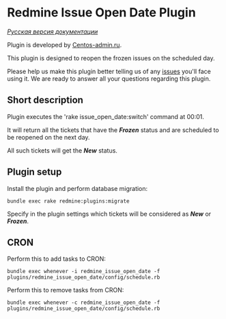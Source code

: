 # Redmine Issue Open Date Plugin

*[Русская версия документации](README.ru.md)*

Plugin is developed by [Centos-admin.ru](http://centos-admin.ru/).

This plugin is designed to reopen the frozen issues on the scheduled day.

Please help us make this plugin better telling us of any [issues](https://github.com/centosadmin/redmine_issue_open_date/issues) you'll face using it. We are ready to answer all your questions regarding this plugin.

## Short description

Plugin executes the 'rake issue_open_date:switch' command at 00:01.

It will return all the tickets that have the _**Frozen**_ status and are scheduled to be reopened on the next day.

All such tickets will get the _**New**_ status.

## Plugin setup

Install the plugin and perform database migration:

```
bundle exec rake redmine:plugins:migrate
```

Specify in the plugin settings which tickets will be considered as _**New**_ or _**Frozen**_.


## CRON

Perform this to add tasks to CRON:

```
bundle exec whenever -i redmine_issue_open_date -f plugins/redmine_issue_open_date/config/schedule.rb
```

Perform this to remove tasks from CRON:

```
bundle exec whenever -c redmine_issue_open_date -f plugins/redmine_issue_open_date/config/schedule.rb
```

